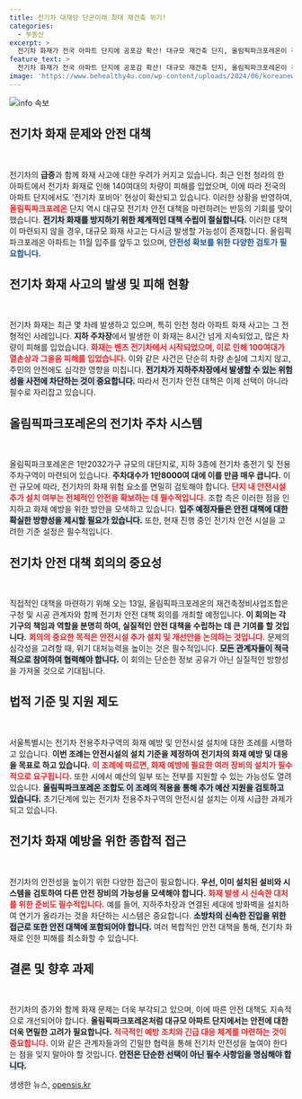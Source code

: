 ```yaml
---
title: 전기차 대재앙 단군이래 최대 재건축 위기!
categories:
  - 부동산
excerpt: >
  전기차 화재가 전국 아파트 단지에 공포감 확산! 대규모 재건축 단지, 올림픽파크포레온이 전기차 안전대책 논의에 나섰다. 안전 시설 보완을 통해 화재 우려를 해소하겠다는 계획이 주목받고 있다.
feature_text: >
  전기차 화재가 전국 아파트 단지에 공포감 확산! 대규모 재건축 단지, 올림픽파크포레온이 전기차 안전대책 논의에 나섰다. 안전 시설 보완을 통해 화재 우려를 해소하겠다는 계획이 주목받고 있다.
image: 'https://www.behealthy4u.com/wp-content/uploads/2024/06/koreanews.jpg'
---
```


<p><img src="https://www.behealthy4u.com/wp-content/uploads/2024/06/koreanews.jpg" alt="info 속보" /></p>

<h2 data-ke-size="size26">전기차 화재 문제와 안전 대책</h2>

<p data-ke-size="size16">&nbsp;</p>

<p>전기차의 <b>급증</b>과 함께 화재 사고에 대한 우려가 커지고 있습니다. 최근 인천 청라의 한 아파트에서 전기차 화재로 인해 140여대의 차량이 피해를 입었으며, 이에 따라 전국의 아파트 단지에서도 '전기차 포비아' 현상이 확산되고 있습니다. 이러한 상황을 반영하여, <b><span style="color: #ee2323;">올림픽파크포레온</span></b> 단지 역시 대규모 전기차 안전 대책을 마련하려는 반등의 기회를 맞이했습니다. <b><span style="background-color: #21538527;">전기차 화재를 방지하기 위한 체계적인 대책 수립이 절실합니다.</span></b> 이러한 대책이 마련되지 않을 경우, 대규모 화재 사고는 다시금 발생할 가능성이 존재합니다. 올림픽파크포레온 아파트는 11월 입주를 앞두고 있으며, <b><span style="color: #1a5490;">안전성 확보를 위한 다양한 검토가 필요합니다.</span></b></p>

<h2 data-ke-size="size26">전기차 화재 사고의 발생 및 피해 현황</h2>

<p data-ke-size="size16">&nbsp;</p>

<p>전기차 화재는 최근 몇 차례 발생하고 있으며, 특히 인천 청라 아파트 화재 사고는 그 전형적인 사례입니다. <b>지하 주차장</b>에서 발생한 이 화재는 8시간 넘게 지속되었고, 많은 차량이 피해를 입었습니다. <b><span style="color: #ee2323;">화재는 벤츠 전기차에서 시작되었으며, 이로 인해 100여대가 열손상과 그을음 피해를 입었습니다.</span></b> 이와 같은 사건은 단순히 차량 손실에 그치지 않고, 주민의 안전에도 심각한 영향을 미칩니다. <b><span style="background-color: #21538527;">전기차가 지하주차장에서 발생할 수 있는 위험성을 사전에 차단하는 것이 중요합니다.</span></b> 따라서 전기차 안전 대책은 이제 선택이 아니라 필수로 자리잡고 있습니다.</p>

<h2 data-ke-size="size26">올림픽파크포레온의 전기차 주차 시스템</h2>

<p data-ke-size="size16">&nbsp;</p>

<p>올림픽파크포레온은 1만2032가구 규모의 대단지로, 지하 3층에 전기차 충전기 및 전용 주차구역이 마련되어 있습니다. <b>주차대수가 1만8000여 대에 이를 만큼 매우 큽니다.</b> 이런 규모에 따라, 전기차의 화재 위험 요소를 면밀히 검토해야 합니다. <b><span style="color: #ee2323;">단지 내 안전시설 추가 설치 여부는 전체적인 안전을 확보하는 데 필수적입니다.</span></b> 조합 측은 이러한 점을 인지하고 화재 예방을 위한 방안을 모색하고 있습니다. <b><span style="background-color: #21538527;">입주 예정자들은 안전 대책에 대한 확실한 방향성을 제시할 필요가 있습니다.</span></b> 또한, 현재 진행 중인 전기차 안전 시설을 고려한 기준 설정은 필수적입니다.</p>

<h2 data-ke-size="size26">전기차 안전 대책 회의의 중요성</h2>

<p data-ke-size="size16">&nbsp;</p>

<p>직접적인 대책을 마련하기 위해 오는 13일, 올림픽파크포레온의 재건축정비사업조합은 구청 및 시공 관계자와 함께 전기차 안전 대책 회의를 개최할 예정입니다. <b>이 회의는 각 기구의 책임과 역할을 분명히 하여, 실질적인 안전 대책을 수립하는 데 큰 기여를 할 것입니다.</b> <b><span style="color: #ee2323;">회의의 중요한 목적은 안전시설 추가 설치 및 개선안을 논의하는 것입니다.</span></b> 문제의 심각성을 고려할 때, 위기 대처능력을 높이는 것은 필수적입니다. <b><span style="background-color: #21538527;">모든 관계자들이 적극적으로 참여하여 협력해야 합니다.</span></b> 이 회의는 단순한 정보 공유가 아닌 실질적인 방향성을 가져올 것으로 기대됩니다.</p>

<h2 data-ke-size="size26">법적 기준 및 지원 제도</h2>

<p data-ke-size="size16">&nbsp;</p>

<p>서울특별시는 전기차 전용주차구역의 화재 예방 및 안전시설 설치에 대한 조례를 시행하고 있습니다. <b>이번 조례는 안전시설의 설치 기준을 제정하여 전기차의 화재 예방 및 대응을 목표로 하고 있습니다.</b> <b><span style="color: #ee2323;">이 조례에 따르면, 화재 예방에 필요한 여러 장비의 설치가 필수적으로 요구됩니다.</span></b> 또한 시에서 예산의 일부 또는 전부를 지원할 수 있는 가능성도 열려 있습니다. <b><span style="background-color: #21538527;">올림픽파크포레온 조합도 이 조례의 적용을 통해 추가 예산 지원을 검토하고 있습니다.</span></b> 초기단계에 있는 전기차 전용주차구역의 안전시설 설치는 이제 시급한 과제가 되고 있습니다.</p>

<h2 data-ke-size="size26">전기차 화재 예방을 위한 종합적 접근</h2>

<p data-ke-size="size16">&nbsp;</p>

<p>전기차의 안전성을 높이기 위한 다양한 접근이 필요합니다. <b>우선, 이미 설치된 설비와 시스템을 검토하여 다른 안전 장비의 가능성을 모색해야 합니다.</b> <b><span style="color: #ee2323;">화재 발생 시 신속한 대처를 위한 준비도 필수적입니다.</span></b> 예를 들어, 지하주차장과 연결된 세대에 방화벽을 설치하여 연기가 올라가는 것을 차단하는 시스템은 중요합니다. <b><span style="background-color: #21538527;">소방차의 신속한 진입을 위한 접근로 또한 안전 대책에 포함되어야 합니다.</span></b> 여러 복합적인 안전 대책을 통해, 전기차 화재로 인한 피해를 최소화할 수 있습니다.</p>

<h2 data-ke-size="size26">결론 및 향후 과제</h2>

<p data-ke-size="size16">&nbsp;</p>

<p>전기차의 증가와 함께 화재 문제는 더욱 부각되고 있으며, 이에 따른 안전 대책도 지속적으로 개선되어야 합니다. <b>올림픽파크포레온처럼 대규모 아파트 단지에서는 안전에 대한 더욱 면밀한 고려가 필요합니다.</b> <b><span style="color: #ee2323;">적극적인 예방 조치와 긴급 대응 체계를 마련하는 것이 중요합니다.</span></b> 이와 같은 관계자들과의 긴밀한 협력을 통해 전기차 안전성을 높여야 한다는 점을 잊지 말아야 할 것입니다. <b><span style="background-color: #21538527;">안전은 단순한 선택이 아닌 필수 사항임을 명심해야 합니다.</span></b> </p>
생생한 뉴스, <a href="https://opensis.kr" rel="dofollow">opensis.kr</a>


